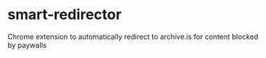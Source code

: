 # smart-redirector
Chrome extension to automatically redirect to archive.is for content blocked by paywalls
